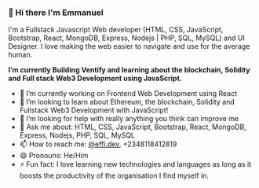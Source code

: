 ### 👋 Hi there I'm Emmanuel

I'm a Fullstack Javascript Web developer (HTML, CSS, JavaScript, Bootstrap, React, MongoDB, Express, Nodejs | PHP, SQL, MySQL) and UI Designer. 
I love making the web easier to navigate and use for the average human.

<b>I’m currently Building Ventify and learning about the blockchain, Solidity and Full stack Web3 Development using JavaScript.</b>

- 🔭 I’m currently working on Frontend Web Development using React
- 👯 I’m looking to learn about Ethereum, the blockchain, Solidity and Fullstack Web3 Development with JavaScript! 
- 🤔 I’m looking for help with really anything you think can improve me
- 💬 Ask me about: HTML, CSS, JavaScript, Bootstrap, React, MongoDB, Express, Nodejs, PHP, SQL, MySQL
- 📫 How to reach me: <a href="https://instagram.com/effi.dev">@effi.dev</a>, +2348118412819
- 😄 Pronouns: He/Him
- ⚡ Fun fact: I love learning new technologies and languages as long as it boosts the productivity of the organisation I find myself in.
